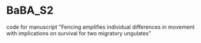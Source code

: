 # BaBA_S2
code for manuscript "Fencing amplifies individual differences in movement with implications on survival for two migratory ungulates"

